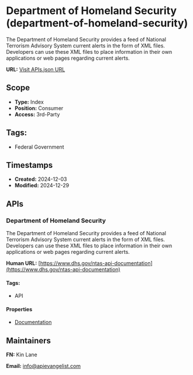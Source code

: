 # Department of Homeland Security (department-of-homeland-security)

The Department of Homeland Security provides a feed of National Terrorism
Advisory System current alerts in the form of XML files. Developers can use
these XML files to place information in their own applications or web pages
regarding current alerts.

**URL:** [Visit APIs.json URL](
https://raw.githubusercontent.com/api-evangelist/department-of-homeland-security/refs/heads/main/apis.yml)

## Scope

- **Type:** Index 
- **Position:** Consumer 
- **Access:** 3rd-Party 

## Tags:

 - Federal Government

## Timestamps

- **Created:** 2024-12-03 
- **Modified:** 2024-12-29 

## APIs

### Department of Homeland Security

The Department of Homeland Security provides a feed of National Terrorism
Advisory System current alerts in the form of XML files. Developers can
use these XML files to place information in their own applications or web
pages regarding current alerts.

**Human URL:** [https://www.dhs.gov/ntas-api-documentation](https://www.dhs.gov/ntas-api-documentation)


#### Tags:

 - API

#### Properties

- [Documentation](https://www.dhs.gov/ntas-api-documentation)

## Maintainers

**FN:** Kin Lane

**Email:** info@apievangelist.com

